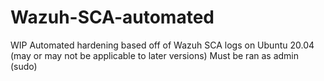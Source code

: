 # Wazuh-SCA-automated
WIP
Automated hardening based off of Wazuh SCA logs on Ubuntu 20.04 (may or may not be applicable to later versions)
Must be ran as admin (sudo)
